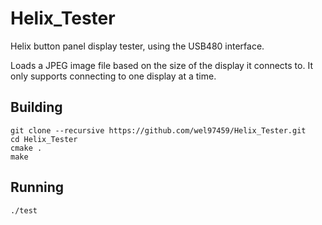 # Helix_Tester
Helix button panel display tester, using the USB480 interface.

Loads a JPEG image file based on the size of the display it connects to.
It only supports connecting to one display at a time.

## Building
```
git clone --recursive https://github.com/wel97459/Helix_Tester.git
cd Helix_Tester
cmake .
make
```

## Running
```
./test
```
